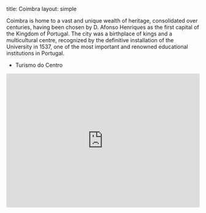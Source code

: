 title: Coimbra
layout: simple

Coimbra is home to a vast and unique wealth of heritage, consolidated over centuries, having been chosen by D. Afonso Henriques as the first capital of the Kingdom of Portugal. The city was a birthplace of kings and a multicultural centre, recognized by the definitive installation of the University in 1537, one of the most important and renowned educational institutions in Portugal.
- Turismo do Centro


[//]: # (> Opening up like a pop-up book from the banks of the Rio Douro, edgy-yet-opulent Porto entices with its historic centre, sumptuous food and wine, and charismatic locals.)

[//]: # (> \- [Lonely Planet]&#40;https://www.lonelyplanet.com/portugal/the-north/porto&#41;{:target="_blank"})

[//]: # ()
[//]: # (Here are a few resources for discovering Porto:)

[//]: # ()
[//]: # (* Make sure to check out the official tourist information [Visit Porto]&#40;http://www.visitporto.travel/&#41;{:target="_blank"})

[//]: # (* [WikiTravel/Porto]&#40;https://wikitravel.org/en/Porto&#41;{:target="_blank"})

[//]: # (* [Geeky Explorer: Porto City Guide]&#40;https://www.geekyexplorer.com/porto-city-guide/&#41;{:target="_blank"})

[//]: # (* [Timeout: Porto]&#40;https://www.timeout.com/porto/city-guide&#41;{:target="_blank"})

[//]: # (* [GPSMyCity: Walking Tours in Porto]&#40;https://www.gpsmycity.com/gps-tour-guides/porto-3570.html&#41;{:target="_blank"})

<iframe width="100%" height="350" id="gmap_canvas" src="https://maps.google.com/maps?q=coimbra&t=&z=4&ie=UTF8&iwloc=&output=embed" frameborder="0" scrolling="no" marginheight="0" marginwidth="0"></iframe>

[//]: # (<div style="position:relative;padding-top:max&#40;60%,326px&#41;;height:0;width:100%"><iframe allow="clipboard-write" sandbox="allow-top-navigation allow-top-navigation-by-user-activation allow-downloads allow-scripts allow-same-origin allow-popups allow-modals allow-popups-to-escape-sandbox" allowfullscreen="true" style="position:absolute;border:none;width:100%;height:100%;left:0;right:0;top:0;bottom:0;" src="https://e.issuu.com/embed.html?d=brochuraporto_175x175_af_en_edit_13&u=visitporto"></iframe></div>)

